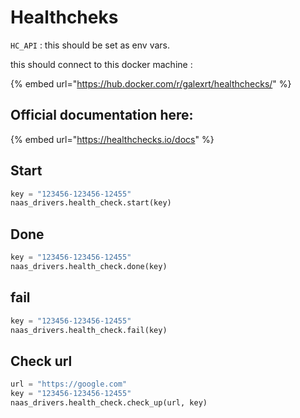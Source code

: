 # Healthcheks

`HC_API` : this should be set as env vars.

this should connect to this docker machine :

{% embed url="https://hub.docker.com/r/galexrt/healthchecks/" %}

## Official documentation here:

{% embed url="https://healthchecks.io/docs" %}

## Start

```python
key = "123456-123456-12455"
naas_drivers.health_check.start(key)
```

## Done

```python
key = "123456-123456-12455"
naas_drivers.health_check.done(key)
```

## fail

```python
key = "123456-123456-12455"
naas_drivers.health_check.fail(key)
```

## Check url

```python
url = "https://google.com"
key = "123456-123456-12455"
naas_drivers.health_check.check_up(url, key)
```

